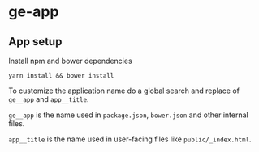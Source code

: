 # ge-app

## App setup

Install npm and bower dependencies 
```
yarn install && bower install
```

To customize the application name do a global search and
replace of `ge__app` and `app__title`.

`ge__app` is the name used in `package.json`, `bower.json` and
other internal files.

`app__title` is the name used in user-facing files like `public/_index.html`.
